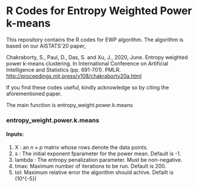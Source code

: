 # R Codes for Entropy Weighted Power k-means
This repository contains the R codes for EWP algorithm. The algorithm is based on our AISTATS'20 paper, 

Chakraborty, S., Paul, D., Das, S. and Xu, J., 2020, June. Entropy weighted power k-means clustering. In International Conference on Artificial Intelligence and Statistics (pp. 691-701). PMLR. http://proceedings.mlr.press/v108/chakraborty20a.html

If you find these codes useful, kindly acknowledge so by citing the aforementioned paper.

The main function is entropy_weight.power.k.means

### entropy_weight.power.k.means
#### Inputs:

1. X : an $n \times p$ matrix whose rows denote the data points.
2. s : The initial exponent fparameter for the power mean. Default is -1.
3. lambda : The entropy penalization parameter. Must be non-negative.
4. tmax: Maximum number of iterations to be run. Default is 200.
5. tol: Maximum relative error the algorithm should achive. Defailt is \(10^{-5}\)

